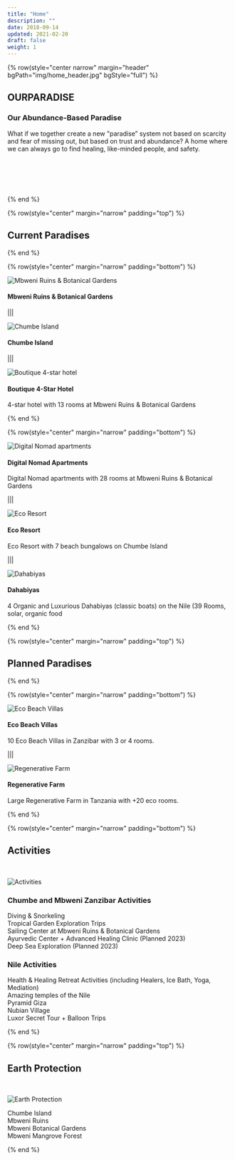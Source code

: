 ```yaml
---
title: "Home"
description: ""
date: 2018-09-14
updated: 2021-02-20
draft: false
weight: 1
---
```


<!-- section 1 -->

{% row(style="center narrow" margin="header" bgPath="img/home_header.jpg" bgStyle="full") %}

 ## OURPARADISE
 
 ### Our Abundance-Based Paradise 

 What if we together create a new "paradise” system not based on scarcity and fear of missing out, but based on trust and abundance? A home where we can always go to find healing, like-minded people, and safety.

 <br>
 <br>
 <br>
 <br>

{% end %}

<!-- section 2  -->

{% row(style="center" margin="narrow" padding="top") %}

## Current Paradises

{% end %}

{% row(style="center" margin="narrow" padding="bottom") %}

![Mbweni Ruins & Botanical Gardens](img/mbweni.jpeg)

#### **Mbweni Ruins & Botanical Gardens**

|||

![Chumbe Island](img/chumbe.jpeg)

#### **Chumbe Island**

|||

![Boutique 4-star hotel](img/boutique_hotel.png)

#### **Boutique 4-Star Hotel**

 4-star hotel with 13 rooms at Mbweni Ruins & Botanical Gardens

{% end %}

{% row(style="center" margin="narrow" padding="bottom") %}

![Digital Nomad apartments](img/fake_nomad.png)

#### **Digital Nomad Apartments**

Digital Nomad apartments with 28 rooms at Mbweni Ruins & Botanical Gardens

|||

![Eco Resort](img/eco_resort.png)

#### **Eco Resort**

Eco Resort with 7 beach bungalows on Chumbe Island

|||

![Dahabiyas](img/dahabiyas.png)

#### **Dahabiyas**

4 Organic and Luxurious Dahabiyas (classic boats) on the Nile (39 Rooms, solar, organic food

{% end %}

<!-- section 3 -->

{% row(style="center" margin="narrow" padding="top") %}

## Planned Paradises

{% end %}

{% row(style="center" margin="narrow" padding="bottom") %}

![Eco Beach Villas](img/eco_beach.png)

#### **Eco Beach Villas**

10 Eco Beach Villas in Zanzibar with 3 or 4 rooms.

|||

![Regenerative Farm](img/regenerative_farm.png)

#### **Regenerative Farm**

Large Regenerative Farm in Tanzania with +20 eco rooms.

{% end %}

{% row(style="center" margin="narrow" padding="bottom") %}

## Activities

<br>

![ Activities ](img/beach_activities.jpg#mx-auto#large)

### Chumbe and Mbweni Zanzibar Activities

Diving & Snorkeling <br>
Tropical Garden Exploration Trips <br>
Sailing Center at Mbweni Ruins & Botanical Gardens <br>
Ayurvedic Center  + Advanced Healing Clinic (Planned 2023) <br>
Deep Sea Exploration (Planned 2023)

### Nile Activities
Health & Healing Retreat Activities (including Healers, Ice Bath, Yoga,  Mediation) <br>
Amazing temples of the Nile <br>
Pyramid Giza <br>
Nubian Village <br>
Luxor Secret Tour + Balloon Trips

{% end %}

<!-- section 4 -->

{% row(style="center" margin="narrow" padding="top") %}

## Earth Protection

<br>

![Earth Protection](img/earth_pro.png#mx-auto#large)

Chumbe Island <br>
Mbweni Ruins <br>
Mbweni Botanical Gardens <br>
Mbweni Mangrove Forest

{% end %}